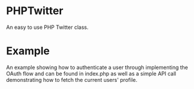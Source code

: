 PHPTwitter
==========

An easy to use PHP Twitter class.


Example
==========

An example showing how to authenticate a user through implementing the OAuth flow and can be found in index.php as well as a simple API call demonstrating how to fetch the current users' profile.


